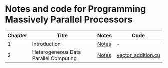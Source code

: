# Notes and code for Programming Massively Parallel Processors

| Chapter | Title | Notes | Code |
| --- | --- | --- | --- |
| 1 | Introduction | [Notes](chapter_notes/1_Introduction.md) | - |
| 2 | Heterogeneous Data Parallel Computing | [Notes](chapter_notes/2_Heterogenous_data_parallel_computing.md) | [vector_addition.cu](code/chapter_2/vector_addition.cu) |